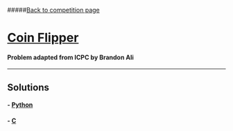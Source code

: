 #####[Back to competition page](../README.md)

# [Coin Flipper](./problem.pdf)
#### Problem adapted from ICPC by Brandon Ali

--------
## Solutions

#### - [Python](./tim.py/)
#### - [C](./taylor.c/)
